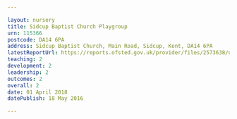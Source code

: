 ```yaml
---

layout: nursery
title: Sidcup Baptist Church Playgroup
urn: 115366
postcode: DA14 6PA
address: Sidcup Baptist Church, Main Road, Sidcup, Kent, DA14 6PA
latestReportUrl: https://reports.ofsted.gov.uk/provider/files/2573638/urn/115366.pdf
teaching: 2
development: 2
leadership: 2
outcomes: 2
overall: 2
date: 01 April 2018 
datePublish: 18 May 2016

---
```

